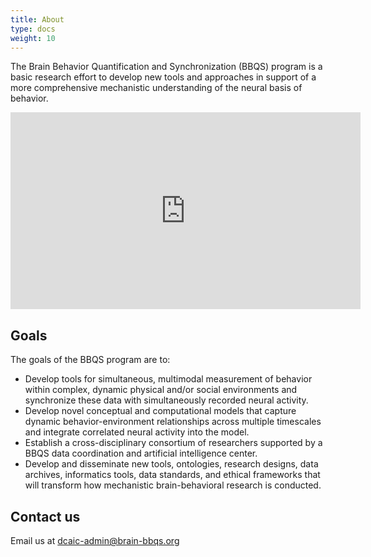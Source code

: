 ```yaml
---
title: About
type: docs
weight: 10
---
```


The Brain Behavior Quantification and Synchronization (BBQS) program is a basic research effort to develop new tools and approaches in support of a more comprehensive mechanistic understanding of the neural basis of behavior.

<p align="center"><iframe width="560" height="315" src="https://www.youtube.com/embed/UrvmYz41wsA" frameborder="0" allow="accelerometer; autoplay; clipboard-write; encrypted-media; gyroscope; picture-in-picture" allowfullscreen></iframe></p>

## Goals

The goals of the BBQS program are to:

- Develop tools for simultaneous, multimodal measurement of behavior within complex, dynamic physical and/or social environments and synchronize these data with simultaneously recorded neural activity.
- Develop novel conceptual and computational models that capture dynamic behavior-environment relationships across multiple timescales and  integrate correlated neural activity into the model.
- Establish a cross-disciplinary consortium of researchers supported by a BBQS data coordination and artificial intelligence center.
- Develop and disseminate new tools, ontologies, research designs, data archives, informatics tools, data standards, and ethical frameworks that will transform how mechanistic brain-behavioral research is conducted.

## Contact us

Email us at [dcaic-admin@brain-bbqs.org](mailto:dcaic-admin@brain-bbqs.org)

